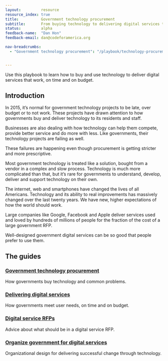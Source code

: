 ```yaml
---
layout: 		resource
resource_index: true
title: 			Government technology procurement
subtitle: 		From buying technology to delivering digital services that work.
status: 		alpha
feedback-name: 	"Dan Hon"
feedback-email:	dan@codeforamerica.org

nav-breadcrumbs:
  - "Government technology procurement": "/playbook/technology-procurement/"


---
```


Use this playbook to learn how to buy and use technology to deliver digital services that work, on time and on budget. 

## Introduction

In 2015, it’s normal for government technology projects to be late, over budget or to not work.  These projects have drawn attention to how governments buy and deliver technology to its residents and staff.

Businesses are also dealing with how technology can help them compete, provide better service and do more with less. Like governments, their technology projects are failing as well.

These failures are happening even though procurement is getting stricter and more prescriptive. 

Most government technology is treated like a solution, bought from a vendor in a complex and slow process. Technology is much more complicated than that, but it’s rare for governments to understand, develop, deliver and support technology on their own.

The internet, web and smartphones have changed the lives of all Americans. Technology and its ability to real improvements has massively changed over the last twenty years. We have new, higher expectations of how the world should work. 

Large companies like Google, Facebook and Apple deliver services used and loved by hundreds of millions of people for the fraction of the cost of a large government RFP. 

Well-designed government digital services can be so good that people prefer to use them.

## The guides

### [Government technology procurement](/playbooks/technology-procurement/how-governments-buy-technology/)

How governments buy technology and common problems.  

### [Delivering digital services](/playbooks/technology-procurement/delivering-digital-services/)

How governments meet user needs, on time and on budget. 

### [Digital service RFPs](/playbooks/technology-procurement/digital-service-rfps/)

Advice about what should be in a digital service RFP.

### [Organize government for digital services](/playbooks/technology-procurement/organize-government-for-digital-services/)

Organizational design for delivering successful change through technology.
